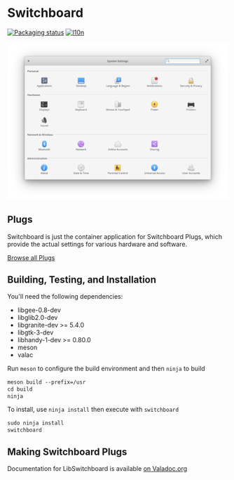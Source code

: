 # Switchboard
[![Packaging status](https://repology.org/badge/tiny-repos/switchboard.svg)](https://repology.org/metapackage/switchboard)
[![l10n](https://l10n.elementary.io/widgets/switchboard/-/svg-badge.svg)](https://l10n.elementary.io/projects/switchboard/?utm_source=widget)

![System Settings Screenshot](data/screenshot.png?raw=true)

## Plugs

Switchboard is just the container application for Switchboard Plugs, which provide the actual settings for various hardware and software.

[Browse all Plugs](https://github.com/elementary?q=switchboard-plug#org-repositories)

## Building, Testing, and Installation

You'll need the following dependencies:

* libgee-0.8-dev
* libglib2.0-dev
* libgranite-dev >= 5.4.0
* libgtk-3-dev
* libhandy-1-dev >= 0.80.0
* meson
* valac

Run `meson` to configure the build environment and then `ninja` to build

    meson build --prefix=/usr
    cd build
    ninja

To install, use `ninja install` then execute with `switchboard`

    sudo ninja install
    switchboard

## Making Switchboard Plugs

Documentation for LibSwitchboard is available [on Valadoc.org](https://valadoc.org/switchboard-2.0/Switchboard.Plug.html)
